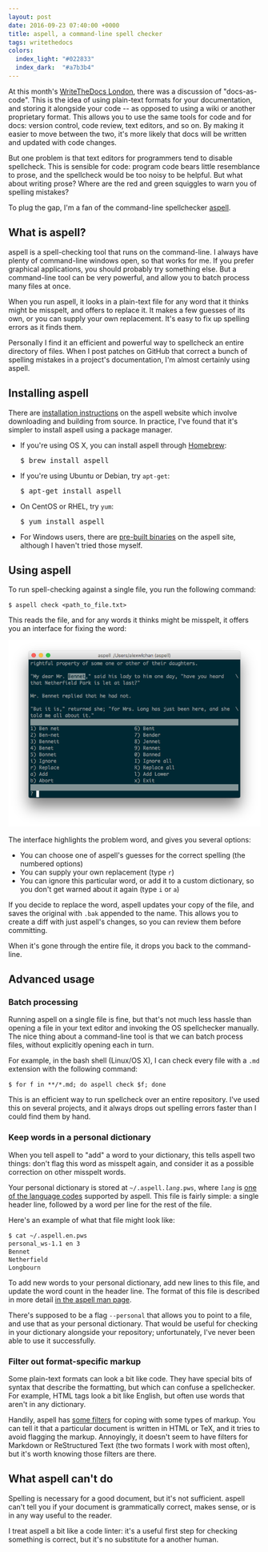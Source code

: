 ```yaml
---
layout: post
date: 2016-09-23 07:40:00 +0000
title: aspell, a command-line spell checker
tags: writethedocs
colors:
  index_light: "#022833"
  index_dark:  "#a7b3b4"
---
```


At this month's [WriteTheDocs London](https://www.meetup.com/Write-The-Docs-London/), there was a discussion of "docs-as-code".
This is the idea of using plain-text formats for your documentation, and storing it alongside your code -- as opposed to using a wiki or another proprietary format.
This allows you to use the same tools for code and for docs: version control, code review, text editors, and so on.
By making it easier to move between the two, it's more likely that docs will be written and updated with code changes.

But one problem is that text editors for programmers tend to disable spellcheck.
This is sensible for code: program code bears little resemblance to prose, and the spellcheck would be too noisy to be helpful.
But what about writing prose?
Where are the red and green squiggles to warn you of spelling mistakes?

To plug the gap, I'm a fan of the command-line spellchecker [aspell](http://aspell.net).

## What is aspell?

aspell is a spell-checking tool that runs on the command-line.
I always have plenty of command-line windows open, so that works for me.
If you prefer graphical applications, you should probably try something else.
But a command-line tool can be very powerful, and allow you to batch process many files at once.

When you run aspell, it looks in a plain-text file for any word that it thinks might be misspelt, and offers to replace it.
It makes a few guesses of its own, or you can supply your own replacement.
It's easy to fix up spelling errors as it finds them.

Personally I find it an efficient and powerful way to spellcheck an entire directory of files.
When I post patches on GitHub that correct a bunch of spelling mistakes in a project's documentation, I'm almost certainly using aspell.

## Installing aspell

There are [installation instructions](http://aspell.net/man-html/Generic-Install-Instructions.html#Generic-Install-Instructions) on the aspell website which involve downloading and building from source.
In practice, I've found that it's simpler to install aspell using a package manager.

*   If you're using OS X, you can install aspell through [Homebrew](http://brew.sh):

    <div class="highlight"><pre><span class="gp">$</span> brew install aspell</pre></div>

* If you're using Ubuntu or Debian, try `apt-get`:

    <div class="highlight"><pre><span class="gp">$</span> apt-get install aspell</pre></div>

* On CentOS or RHEL, try `yum`:

    <div class="highlight"><pre><span class="gp">$</span> yum install aspell</pre></div>

* For Windows users, there are [pre-built binaries](http://aspell.net/win32/) on the aspell site, although I haven't tried those myself.

## Using aspell

To run spell-checking against a single file, you run the following command:

```console
$ aspell check <path_to_file.txt>
```

This reads the file, and for any words it thinks might be misspelt, it offers you an interface for fixing the word:

![A passage of text with the word "Bennet" highlighted, and a list of alternative suggestions.](/images/2016/aspell-screenshot.png)

The interface highlights the problem word, and gives you several options:

* You can choose one of aspell's guesses for the correct spelling (the numbered options)
* You can supply your own replacement (type `r`)
* You can ignore this particular word, or add it to a custom dictionary, so you don't get warned about it again (type `i` or `a`)

If you decide to replace the word, aspell updates your copy of the file, and saves the original with `.bak` appended to the name.
This allows you to create a diff with just aspell's changes, so you can review them before committing.

When it's gone through the entire file, it drops you back to the command-line.

## Advanced usage

### Batch processing

Running aspell on a single file is fine, but that's not much less hassle than opening a file in your text editor and invoking the OS spellchecker manually.
The nice thing about a command-line tool is that we can batch process files, without explicitly opening each in turn.

For example, in the bash shell (Linux/OS X), I can check every file with a `.md` extension with the following command:

```console
$ for f in **/*.md; do aspell check $f; done
```

This is an efficient way to run spellcheck over an entire repository.
I've used this on several projects, and it always drops out spelling errors faster than I could find them by hand.

### Keep words in a personal dictionary

When you tell aspell to "add" a word to your dictionary, this tells aspell two things: don't flag this word as misspelt again, and consider it as a possible correction on other misspelt words.

Your personal dictionary is stored at <code>~/.aspell.<em>lang</em>.pws</code>, where <code><em>lang</em></code> is [one of the language codes](http://aspell.net/man-html/Supported.html#Supported) supported by aspell.
This file is fairly simple: a single header line, followed by a word per line for the rest of the file.

Here's an example of what that file might look like:

```console
$ cat ~/.aspell.en.pws
personal_ws-1.1 en 3
Bennet
Netherfield
Longbourn
```

To add new words to your personal dictionary, add new lines to this file, and update the word count in the header line.
The format of this file is described in more detail [in the aspell man page](http://aspell.net/man-html/Format-of-the-Personal-and-Replacement-Dictionaries.html#Format-of-the-Personal-and-Replacement-Dictionaries).

There's supposed to be a flag `--personal` that allows you to point to a file, and use that as your personal dictionary.
That would be useful for checking in your dictionary alongside your repository; unfortunately, I've never been able to use it successfully.

### Filter out format-specific markup

Some plain-text formats can look a bit like code.
They have special bits of syntax that describe the formatting, but which can confuse a spellchecker.
For example, HTML tags look a bit like English, but often use words that aren't in any dictionary.

Handily, aspell has [some filters](http://aspell.net/man-html/The-Options.html#The-Options) for coping with some types of markup.
You can tell it that a particular document is written in HTML or TeX, and it tries to avoid flagging the markup.
Annoyingly, it doesn't seem to have filters for Markdown or ReStructured Text (the two formats I work with most often), but it's worth knowing those filters are there.

## What aspell can't do

Spelling is necessary for a good document, but it's not sufficient.
aspell can't tell you if your document is grammatically correct, makes sense, or is in any way useful to the reader.

I treat aspell a bit like a code linter: it's a useful first step for checking something is correct, but it's no substitute for a another human.